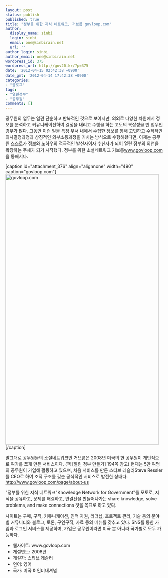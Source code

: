 ```yaml
---
layout: post
status: publish
published: true
title: "정부를 위한 지식 네트워크, 거브룹 govloop.com"
author:
  display_name: sinbi
  login: sinbi
  email: one@sinbirain.net
  url: ''
author_login: sinbi
author_email: one@sinbirain.net
wordpress_id: 375
wordpress_url: http://gov20.kr/?p=375
date: '2012-04-15 02:42:38 +0900'
date_gmt: '2012-04-14 17:42:38 +0900'
categories:
- "블로그"
tags:
- "열린정부"
- "공무원"
comments: []
---
```

<p>공무원의 업무는 일견 단순하고 반복적인 것으로 보이지만, 의외로 다양한 차원에서 정보를 분석하고 커뮤니케이션하여 결정을 내리고 수행을 하는 고도의 복잡성을 띤 업무인 경우가 많다. 그동안 이런 일을 특정 부서 내에서 수집한 정보를 통해 고민하고 수직적인 의사결정과정과 상징적인 외부소통과정을 거치는 방식으로 수행해왔다면, 이제는 공무원 스스로가 정보와 노하우의 적극적인 발신자이자 수신자가 되어 열린 정부의 외연을 확장하는 주체가 되기 시작했다. 정부를 위한 소셜네트워크 거브룹<a href="www.govloop.com" target="_blank">www.govloop.com</a>을 통해서다.</p>
<p>[caption id="attachment_376" align="alignnone" width="490" caption="govloop.com"]<a href="http://codenamu.org/wp-content/uploads/2012/04/govloop.gif"><img class="size-full wp-image-376" title="govloop" src="http://codenamu.org/wp-content/uploads/2012/04/govloop.gif" alt="govloop.com" width="490" height="859" /></a>[/caption]</p>
<p>말그대로 공무원들의 소셜네트워크인 거브룹은 2008년 미국의 한 공무원이 개인적으로 여가를 쪼개 만든 서비스이다. (책 [열린 정부 만들기] 194쪽 참고) 현재는 5만 여명의 공무원이 가입해 활동하고 있으며, 처음 서비스를 만든 스티브 레슬러Steve Ressler를 CEO로 하여 조직 구조를 갖춘 공식적인 서비스로 발전한 상태다. <a href="http://www.govloop.com/page/about-us">http://www.govloop.com/page/about-us</a></p>
<p>"정부를 위한 지식 네트워크"Knowledge Network for Government"를 모토로, 지식을 공유하고, 문제를 해결하고, 연결선을 만들어나가는 share knowledge, solve problems, and make connections 것을 목표로 하고 있다.</p>
<p>사이트는 구매, 구직, 커뮤니케이션, 인적 자원, 리더십, 프로젝트 관리, 기술 등의 분야별 커뮤니티와 블로그, 토론, 구인구직, 자료 등의 메뉴를 갖추고 있다. SNS를 통한 가입과 로그인 서비스를 제공하며, 가입은 공무원이라면 미국 뿐 아니라 국가별로 모두 가능하다.</p>
<ul>
<li>웹사이트: www.govloop.com</li>
<li>개설연도: 2008년</li>
<li>개설자: 스티브 레슬러</li>
<li>언어: 영어</li>
<li>국가: 미국 &amp; 인터내셔널</li>
</ul>
